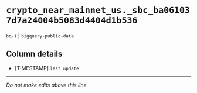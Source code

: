 # `crypto_near_mainnet_us._sbc_ba061037d7a24004b5083d4404d1b536`
`bq-1` | `bigquery-public-data`

## Column details
* [TIMESTAMP] `last_update`

-------------------------------------------------------------------------------
*Do not make edits above this line.*
